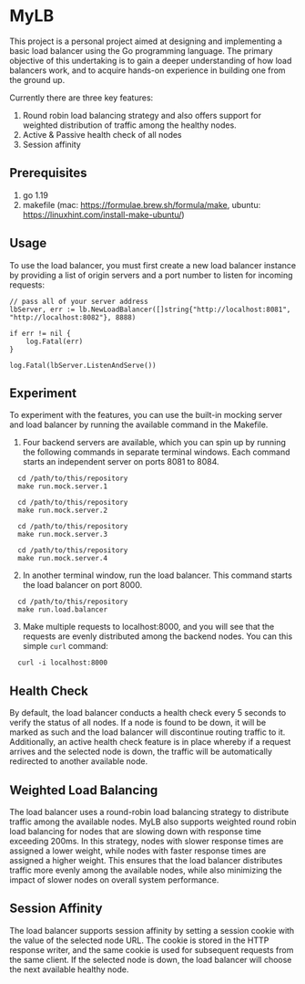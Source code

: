 # MyLB

This project is a personal project aimed at designing and implementing a basic load balancer using the Go programming language. The primary objective of this undertaking is to gain a deeper understanding of how load balancers work, and to acquire hands-on experience in building one from the ground up.

Currently there are three key features:
1. Round robin load balancing strategy and also offers support for weighted distribution of traffic among the healthy nodes.
2. Active & Passive health check of all nodes
3. Session affinity

## Prerequisites
1. go 1.19
2. makefile (mac: https://formulae.brew.sh/formula/make, ubuntu: https://linuxhint.com/install-make-ubuntu/)

## Usage

To use the load balancer, you must first create a new load balancer instance by providing a list of origin servers and a port number to listen for incoming requests:

```golang
// pass all of your server address 
lbServer, err := lb.NewLoadBalancer([]string{"http://localhost:8081", "http://localhost:8082"}, 8888)

if err != nil {
    log.Fatal(err)
}

log.Fatal(lbServer.ListenAndServe())
```

## Experiment
To experiment with the features, you can use the built-in mocking server and load balancer by running the available command in the Makefile.

1. Four backend servers are available, which you can spin up by running the following commands in separate terminal windows. Each command starts an independent server on ports 8081 to 8084.
```golang
  cd /path/to/this/repository
  make run.mock.server.1

  cd /path/to/this/repository
  make run.mock.server.2

  cd /path/to/this/repository
  make run.mock.server.3

  cd /path/to/this/repository
  make run.mock.server.4
```

2. In another terminal window, run the load balancer. This command starts the load balancer on port 8000.
```golang
  cd /path/to/this/repository
  make run.load.balancer
```

3. Make multiple requests to localhost:8000, and you will see that the requests are evenly distributed among the backend nodes. You can this simple `curl` command:

```golang
  curl -i localhost:8000
```



## Health Check
By default, the load balancer conducts a health check every 5 seconds to verify the status of all nodes. If a node is found to be down, it will be marked as such and the load balancer will discontinue routing traffic to it. Additionally, an active health check feature is in place whereby if a request arrives and the selected node is down, the traffic will be automatically redirected to another available node.

## Weighted Load Balancing
The load balancer uses a round-robin load balancing strategy to distribute traffic among the available nodes. MyLB also supports weighted round robin load balancing for nodes that are slowing down with response time exceeding 200ms. In this strategy, nodes with slower response times are assigned a lower weight, while nodes with faster response times are assigned a higher weight. This ensures that the load balancer distributes traffic more evenly among the available nodes, while also minimizing the impact of slower nodes on overall system performance.

## Session Affinity
The load balancer supports session affinity by setting a session cookie with the value of the selected node URL. The cookie is stored in the HTTP response writer, and the same cookie is used for subsequent requests from the same client. If the selected node is down, the load balancer will choose the next available healthy node.
